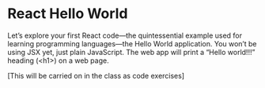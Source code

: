 # React Hello World

Let’s explore your first React code—the quintessential example used for learning programming languages—the Hello World application. You won’t be using JSX yet, just plain JavaScript. The web app will print a “Hello world!!!” heading \(&lt;h1&gt;\) on a web page.

\[This will be carried on in the class as code exercises\]

